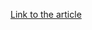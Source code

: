[Link to the article](https://cybersecuritynews.com/commvault-hackers-exploited-zero-day-vulnerability/)
